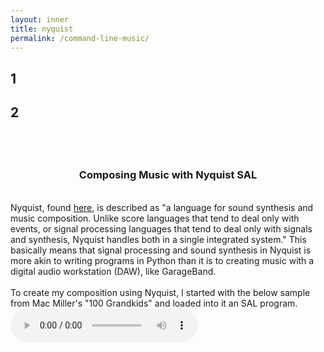 ```yaml
---
layout: inner
title: nyquist
permalink: /command-line-music/
---
```

## 1
## 2 
## <br>
<div align="center">
<h3>Composing Music with Nyquist SAL</h3>
</div>
<br>
<div align="left">
Nyquist, 
found <a href="https://www.cs.cmu.edu/~rbd/doc/nyquist/part2.html#2">here</a>, 
is described as "a language for sound synthesis and music composition. Unlike score languages that tend to deal only with events, or signal processing languages that tend to deal only with signals and synthesis, Nyquist handles both in a single integrated system." This basically means that signal processing and sound synthesis in Nyquist is more akin to writing programs in Python than it is to creating music with a digital audio workstation (DAW), like GarageBand.
<br><br>
To create my composition using Nyquist, I started with the below sample from Mac Miller's "100 Grandkids" and loaded into it an SAL program. 
<audio controls="controls">
  <source type="audio/wav" src="https://github.com/about/tree/master/snd/100-grandkids-sample.wav"></source>
  <p>Your browser does not support the audio element.</p>
</audio>
</div>
